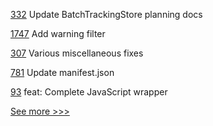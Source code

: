 
[332](https://github.com/hyperledger/grid-docs/pull/332) Update BatchTrackingStore planning docs

[1747](https://github.com/hyperledger/indy-node/pull/1747) Add warning filter

[307](https://github.com/hyperledger/aries-mobile-agent-react-native/pull/307) Various miscellaneous fixes

[781](https://github.com/hyperledger/firefly/pull/781) Update manifest.json

[93](https://github.com/hyperledger/indy-vdr/pull/93) feat: Complete JavaScript wrapper


[See more >>>](https://start-here.hyperledger.org/pull-requests)
